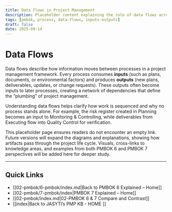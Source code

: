 ```yaml
---
title: Data Flows in Project Management
description: Placeholder content explaining the role of data flows across processes
tags: [pmbok, process, data-flows, inputs-outputs]
draft: false
date: 2025-09-14
---
```


# Data Flows

Data flows describe how information moves between processes in a project management framework. Every process consumes **inputs** (such as plans, documents, or environmental factors) and produces **outputs** (new plans, deliverables, updates, or change requests). These outputs often become inputs to later processes, creating a network of dependencies that define the “plumbing” of project management.  

Understanding data flows helps clarify how work is sequenced and why no process stands alone. For example, the risk register created in Planning becomes an input to Monitoring & Controlling, while deliverables from Executing flow into Quality Control for verification.  

This placeholder page ensures readers do not encounter an empty link. Future versions will expand the diagrams and explanations, showing how artifacts pass through the project life cycle. Visuals, cross-links to knowledge areas, and examples from both PMBOK 6 and PMBOK 7 perspectives will be added here for deeper study.

---
## Quick Links
- [[02-pmbok/6-pmbok/index.md|Back to PMBOK 6 Explained – Home]]
- [[02-pmbok/7-pmbok/index|PMBOK 7 Explained – Home]]
- [[02-pmbok/index.md|02-PMBOK 6 & 7 Compare and Contrast]]
- [[index|Back to JASYTI’s PMP KB - HOME ]]
